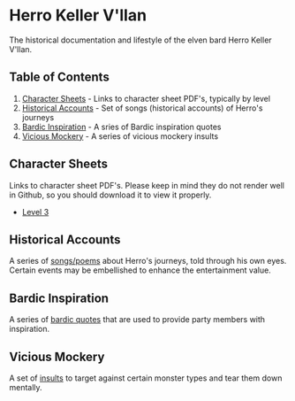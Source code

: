 # Herro Keller V'llan

The historical documentation and lifestyle of the elven bard Herro Keller V'llan.


## Table of Contents
1. [Character Sheets](#character-sheets) - Links to character sheet PDF's, typically by
level
2. [Historical Accounts](#historical-accounts) - Set of songs (historical accounts) of
Herro's journeys
3. [Bardic Inspiration](#bardic-inspiration) - A sries of Bardic inspiration quotes
4. [Vicious Mockery](#vicious-mockery) - A series of vicious mockery insults


## Character Sheets

Links to character sheet PDF's. Please keep in mind they do not render well in Github,
so you should download it to view it properly.

- [Level 3](https://github.com/prezschaefer/herro/blob/master/docs/character_sheets/herro_keller_vllan_lvl_3.pdf)


## Historical Accounts

A series of [songs/poems](https://github.com/prezschaefer/herro/blob/master/docs/songs/README.md)
about Herro's journeys, told through his own eyes. Certain events may be embellished to
enhance the entertainment value.


## Bardic Inspiration

A series of [bardic quotes](https://github.com/prezschaefer/herro/blob/master/docs/inspirations.md)
that are used to provide party members with inspiration.


## Vicious Mockery

A set of [insults](https://github.com/prezschaefer/herro/blob/master/docs/mockery.md) to
target against certain monster types and tear them down mentally.
